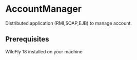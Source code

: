 # AccountManager
 Distributed application (RMI,SOAP,EJB) to manage account.
 
 ## Prerequisites
 WildFly 18 installed on your machine
 
